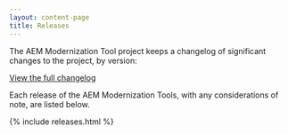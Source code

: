 ```yaml
---
layout: content-page
title: Releases
---
```


The AEM Modernization Tool project keeps a changelog of significant changes to the project, by version:

<a href="https://github.com/adobe/aem-modernize-tools/blob/develop/CHANGELOG.md" class="button">View the full changelog</a>

Each release of the AEM Modernization Tools, with any considerations of note, are listed below.

{% include releases.html %}

